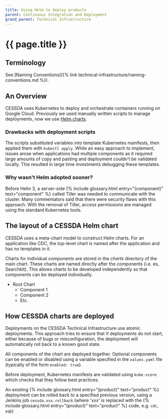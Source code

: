 ```yaml
---
title: Using Helm to deploy products
parent: Continuous Integration and Deployment
grand_parent: Technical Infrastructure
---
```


# {{ page.title }}

## Terminology

See [Naming Conventions]({% link technical-infrastructure/naming-conventions.md %}).

## An Overview

CESSDA uses Kubernetes to deploy and orchestrate containers running on Google
Cloud. Previously we used manually written scripts to manage deployments,
now we use [Helm charts](https://helm.sh/docs/topics/charts/).

### Drawbacks with deployment scripts

The scripts substituted variables into template Kubernetes manifests, then
applied them with `kubectl apply`. While an easy approach to implement, issues
arose when applications had multiple components as it required large amounts of
copy and pasting and deployment couldn’t be validated locally.
This resulted in large time investments debugging these templates.

### Why wasn't Helm adopted sooner?

Before Helm 3, a server-side  {% include glossary.html entry="(component)" text="component" %} called Tiller was needed to communicate
with the cluster. Many commentators said that there were security flaws with this approach.
With the removal of Tiller, access permissions are managed using the standard Kubernetes tools.

## The layout of a CESSDA Helm chart

CESSDA uses a meta-chart model to construct Helm charts.
For an application like CDC, the top-level chart is named after the application and has no templates in it.

Charts for individual components are stored in the *charts* directory of the main chart.
These charts are named directly after the components (i.e. es, Searchkit).
This allows charts to be developed independently so that components can be deployed individually.

* Root Chart
  * Component 1
  * Component 2
  * Etc.

## How CESSDA charts are deployed

Deployments on the CESSDA Technical Infrastructure use atomic
deployments.
This approach tries to ensure that if deployments do not start,
either because of bugs or misconfiguration, the deployment will
automatically roll back to a known good state.

All components of the chart are deployed together.
Optional components can be enabled or disabled using a variable specified
in the `values.yaml` file (typically of the form `enabled: true`).

Before deployment, Kubernetes manifests are validated using `kube-score` which
checks that they follow best practices.

An existing  {% include glossary.html entry="(product)" text="product" %}
deployment can be rolled back to a specified previous version, using a Jenkins
job `cessda.xxx.rollback` (where 'xxx' is replaced with the
{% include glossary.html entry="(product)" text="product" %} code, e.g. `cdc`, `eqb`)
